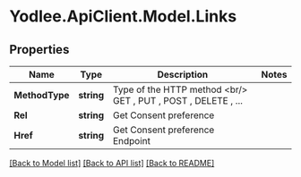 # Yodlee.ApiClient.Model.Links

## Properties

Name | Type | Description | Notes
------------ | ------------- | ------------- | -------------
**MethodType** | **string** | Type of the HTTP method &lt;br/&gt; GET , PUT , POST , DELETE , ... | 
**Rel** | **string** | Get Consent preference | 
**Href** | **string** | Get Consent preference Endpoint | 

[[Back to Model list]](../README.md#documentation-for-models) [[Back to API list]](../README.md#documentation-for-api-endpoints) [[Back to README]](../README.md)

